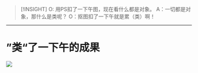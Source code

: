 >[!INSIGHT]
>O: 用PS扣了一下午图，现在看什么都是对象。
>A：一切都是对象，那什么是类呢？
>O：抠图扣了一下午就是累（类）啊！

---
# ”类“了一下午的成果
![](image-20240720235851017.jpeg)

